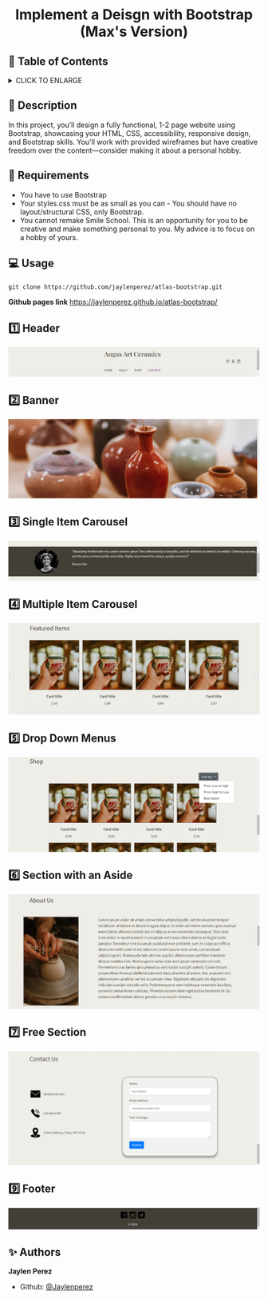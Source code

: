 # <p align="center">Implement a Deisgn with Bootstrap (Max's Version)</p>

## :bookmark: Table of Contents
<details>
        <summary>
        CLICK TO ENLARGE
        </summary>
        :memo: <a href="#description">Description</a>
        <br>
        :floppy_disk: <a href="#requirements">Requirements</a>
        <br>
        :computer: <a href="#usage">Usage</a>
        <br>
        :one: <a href="#header">Header</a>
        <br>
        :two: <a href="#banner">Banner</a>
        <br>
        :three: <a href="single-carousel">Single Item Carousel</a>
        <br>
        :four: <a href="multi-carousel">Multiple Item Carousel</a>
        <br>
        :five: <a href="drop-down">Drop Down Menus</a>
        <br>
        :six: <a href="aside">Section with an Aside</a>
        <br>
        :seven: <a href="free">Free Section</a>
        <br>
        :eight: <a href="footer">Footer</a>
        <br>
        :sparkles: <a href="#authors">Authors</a>
</details>

## :memo: <span id="description">Description</span>
In this project, you’ll design a fully functional, 1-2 page website using Bootstrap, showcasing your HTML, CSS, accessibility, responsive design, and Bootstrap skills. You'll work with provided wireframes but have creative freedom over the content—consider making it about a personal hobby.
## :floppy_disk: <span id="requirements">Requirements</span>

* You have to use Bootstrap
* Your styles.css must be as small as you can - You should have no layout/structural CSS, only Bootstrap.
* You cannot remake Smile School. This is an opportunity for you to be creative and make something personal to you. My advice is to focus on a hobby of yours.

## :computer: <span id="usage">Usage</span>
`git clone https://github.com/jaylenperez/atlas-bootstrap.git`

**Github pages link**
https://jaylenperez.github.io/atlas-bootstrap/

## :one: <span id="header">Header</span>
![Header](/images/task1-header.png)

## :two: <span id="banner">Banner</span>
![Banner](/images/task2-banner.png)


## :three: <span id="single-carousel">Single Item Carousel</span>
![Single](/images/task3-singlecarousel.png)


## :four: <span id="multi-carousel">Multiple Item Carousel</span>
![multi](/images/task4-multicarousel.png)


## :five: <span id="drop-down">Drop Down Menus</span>
![Drop Down](/images/task5-dropdown.png)


## :six: <span id="aside">Section with an Aside</span>
![Aside](/images/task6-aside.png)


## :seven: <span id="free">Free Section</span>
![Free](/images/task7-free.png)


## :nine: <span id="footer">Footer</span>
![Footer](/images/task8-footer.png)


## :sparkles: <span id="authors">Authors</span>

**Jaylen Perez**
- Github: [@Jaylenperez](https://github.com/Jaylenperez)